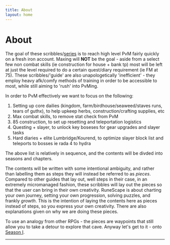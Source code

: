 ```yaml
---
title: About
layout: home
---
```


# About

The goal of these scribbles/[series](https://www.youtube.com/watch?v=-1prbbf0Qvw&list=PLyybZ9tEDYq_LVr_I5ZkKAz1BVmZNaJE0) is to reach high level PvM fairly quickly on a fresh iron account. Maxing will **NOT** be the goal - aside from a select few non combat skills (ie construction for house + bank tp) most will be left at just the level required to do a certain quest/diary requirement (ie FM at 75). These scribbles/'guide' are also unapologetically 'inefficient' - they employ heavy afk/comfy methods of training in order to be accessible to most, while still aiming to 'rush' into PvMing. 

In order to PvM effectively we want to focus on the following:

1. Setting up core dailies (kingdom, farm/birdhouse/seaweed/staves runs, tears of guthx), to help upkeep herbs, construction/crafting supplies, etc
2. Max combat skills, to remove stat check from PvM
3. 85 construction, to set up resetting and teleportation logistics 
4. Questing + slayer, to unlock key boseses for gear upgrades and slayer tasks
5. Hard diaries + elite Lumbridge/Kourend, to optimize slayer block list and teleports to bosses ie rada 4 to hydra

The above list is relatively in sequence, and the contents will be divded into seasons and chapters. 

The contents will be written with some intentional ambiguity, and rather than labelling them as steps they will instead be referred to as *pieces*. Compared to other guides that lay out, well steps in their case, in an extremely micromanaged fashion, these scribbles will lay out the pieces so that the user can bring in their own creativity. RuneScape is about charting your own journey, setting your own progression, solving puzzles, and frankly *growth*. This is the intention of laying the contents here as pieces instead of steps, so you express your own creativity. There are also explanations given on why we are doing these pieces. 

To use an analogy from other RPGs - the pieces are waypoints that still allow you to take a detour to explore that cave. Anyway let's get to it - onto [Season I](season-1.html).

----

[^1]: [It can take up to 10 minutes for changes to your site to publish after you push the changes to GitHub](https://docs.github.com/en/pages/setting-up-a-github-pages-site-with-jekyll/creating-a-github-pages-site-with-jekyll#creating-your-site).

[Just the Docs]: https://just-the-docs.github.io/just-the-docs/
[GitHub Pages]: https://docs.github.com/en/pages
[README]: https://github.com/just-the-docs/just-the-docs-template/blob/main/README.md
[Jekyll]: https://jekyllrb.com
[GitHub Pages / Actions workflow]: https://github.blog/changelog/2022-07-27-github-pages-custom-github-actions-workflows-beta/
[use this template]: https://github.com/just-the-docs/just-the-docs-template/generate
